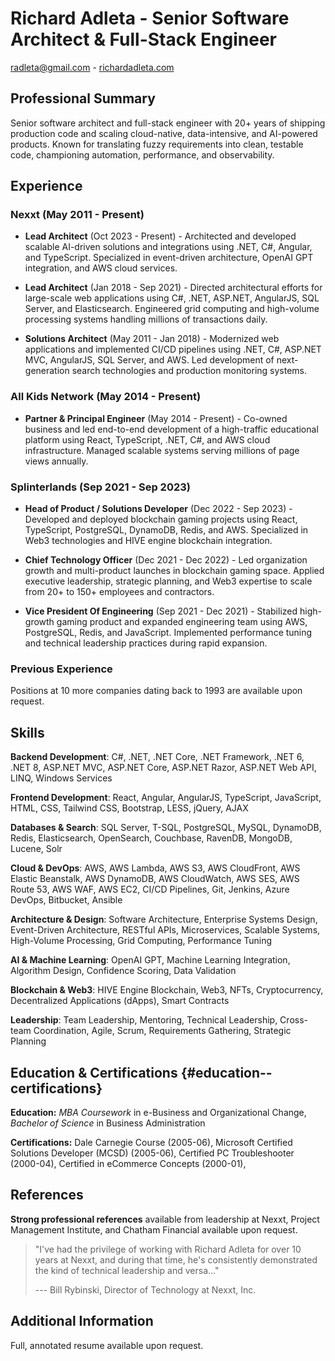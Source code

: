 # Richard Adleta - Senior Software Architect & Full-Stack Engineer 

<radleta@gmail.com> - [richardadleta.com](https://www.richardadleta.com)

## Professional Summary

Senior software architect and full-stack engineer with 20+ years of
shipping production code and scaling cloud-native, data-intensive, and
AI-powered products. Known for translating fuzzy requirements into
clean, testable code, championing automation, performance, and
observability.

## Experience

### Nexxt (May 2011 - Present)

- **Lead Architect** (Oct 2023 - Present) - Architected and developed
  scalable AI-driven solutions and integrations using .NET, C#, Angular,
  and TypeScript. Specialized in event-driven architecture, OpenAI GPT
  integration, and AWS cloud services.

- **Lead Architect** (Jan 2018 - Sep 2021) - Directed architectural
  efforts for large-scale web applications using C#, .NET, ASP.NET,
  AngularJS, SQL Server, and Elasticsearch. Engineered grid computing
  and high-volume processing systems handling millions of transactions
  daily.

- **Solutions Architect** (May 2011 - Jan 2018) - Modernized web
  applications and implemented CI/CD pipelines using .NET, C#, ASP.NET
  MVC, AngularJS, SQL Server, and AWS. Led development of
  next-generation search technologies and production monitoring systems.

### All Kids Network (May 2014 - Present)

- **Partner & Principal Engineer** (May 2014 - Present) - Co-owned
  business and led end-to-end development of a high-traffic educational
  platform using React, TypeScript, .NET, C#, and AWS cloud
  infrastructure. Managed scalable systems serving millions of page
  views annually.

### Splinterlands (Sep 2021 - Sep 2023)

- **Head of Product / Solutions Developer** (Dec 2022 - Sep 2023) -
  Developed and deployed blockchain gaming projects using React,
  TypeScript, PostgreSQL, DynamoDB, Redis, and AWS. Specialized in Web3
  technologies and HIVE engine blockchain integration.

- **Chief Technology Officer** (Dec 2021 - Dec 2022) - Led organization
  growth and multi-product launches in blockchain gaming space. Applied
  executive leadership, strategic planning, and Web3 expertise to scale
  from 20+ to 150+ employees and contractors.

- **Vice President Of Engineering** (Sep 2021 - Dec 2021) - Stabilized
  high-growth gaming product and expanded engineering team using AWS,
  PostgreSQL, Redis, and JavaScript. Implemented performance tuning and
  technical leadership practices during rapid expansion.

### Previous Experience

Positions at 10 more companies dating back to 1993 are available upon
request.

## Skills

**Backend Development**: C#, .NET, .NET Core, .NET Framework, .NET 6,
.NET 8, ASP.NET MVC, ASP.NET Core, ASP.NET Razor, ASP.NET Web API, LINQ,
Windows Services

**Frontend Development**: React, Angular, AngularJS, TypeScript,
JavaScript, HTML, CSS, Tailwind CSS, Bootstrap, LESS, jQuery, AJAX

**Databases & Search**: SQL Server, T-SQL, PostgreSQL, MySQL, DynamoDB,
Redis, Elasticsearch, OpenSearch, Couchbase, RavenDB, MongoDB, Lucene,
Solr

**Cloud & DevOps**: AWS, AWS Lambda, AWS S3, AWS CloudFront, AWS Elastic
Beanstalk, AWS DynamoDB, AWS CloudWatch, AWS SES, AWS Route 53, AWS WAF,
AWS EC2, CI/CD Pipelines, Git, Jenkins, Azure DevOps, Bitbucket, Ansible

**Architecture & Design**: Software Architecture, Enterprise Systems
Design, Event-Driven Architecture, RESTful APIs, Microservices, Scalable
Systems, High-Volume Processing, Grid Computing, Performance Tuning

**AI & Machine Learning**: OpenAI GPT, Machine Learning Integration,
Algorithm Design, Confidence Scoring, Data Validation

**Blockchain & Web3**: HIVE Engine Blockchain, Web3, NFTs,
Cryptocurrency, Decentralized Applications (dApps), Smart Contracts

**Leadership**: Team Leadership, Mentoring, Technical Leadership,
Cross-team Coordination, Agile, Scrum, Requirements Gathering, Strategic
Planning

## Education & Certifications {#education--certifications}

**Education:** *MBA Coursework* in e-Business and Organizational Change,
*Bachelor of Science* in Business Administration

**Certifications:** Dale Carnegie Course (2005-06), Microsoft Certified
Solutions Developer (MCSD) (2005-06), Certified PC Troubleshooter
(2000-04), Certified in eCommerce Concepts (2000-01),

## References

**Strong professional references** available from leadership at Nexxt,
Project Management Institute, and Chatham Financial available upon
request.

> "I've had the privilege of working with Richard Adleta for over 10
> years at Nexxt, and during that time, he's consistently demonstrated
> the kind of technical leadership and versa..."
>
> --- Bill Rybinski, Director of Technology at Nexxt, Inc.

## Additional Information

Full, annotated resume available upon request.

